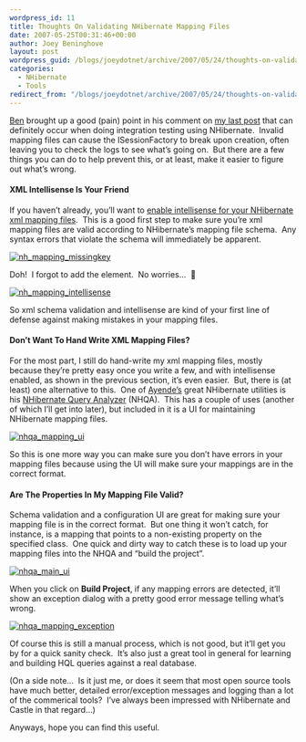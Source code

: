 ```yaml
---
wordpress_id: 11
title: Thoughts On Validating NHibernate Mapping Files
date: 2007-05-25T00:31:46+00:00
author: Joey Beninghove
layout: post
wordpress_guid: /blogs/joeydotnet/archive/2007/05/24/thoughts-on-validating-nhibernate-mapping-files.aspx
categories:
  - NHibernate
  - Tools
redirect_from: "/blogs/joeydotnet/archive/2007/05/24/thoughts-on-validating-nhibernate-mapping-files.aspx/"
---
```

[Ben](http://flux88.com/) brought up a good (pain) point in his comment on [my last post](http://www.lostechies.com/blogs/joeydotnet/archive/2007/05/17/unit-testing-nhibernate-dals-what-are-you-really-testing.aspx)&nbsp;that can definitely occur when doing integration testing using NHibernate.&nbsp; Invalid mapping files can cause the ISessionFactory to break upon creation, often leaving you to check the logs to see what&#8217;s going on.&nbsp; But there are a few things you can do to help prevent this, or at least, make it easier to figure out what&#8217;s wrong.

#### XML Intellisense Is Your Friend

If you haven&#8217;t already, you&#8217;ll want to [enable intellisense for your NHibernate xml mapping files](http://blog.benday.com/archive/2006/01/15/3646.aspx).&nbsp; This is a good first step to make sure you&#8217;re xml mapping files are valid according to NHibernate&#8217;s mapping file schema.&nbsp; Any syntax errors that violate the schema will immediately be apparent.

[<img alt="nh_mapping_missingkey" src="http://static.flickr.com/199/512954001_c9be9a21b0.jpg" border="0" />](http://www.flickr.com/photos/74595743@N00/512954001/ "nh_mapping_missingkey")

Doh!&nbsp; I forgot to add the <key /> element.&nbsp; No worries&#8230;&nbsp; 🙂

[<img alt="nh_mapping_intellisense" src="http://static.flickr.com/193/512926306_714a6a3c7f.jpg" border="0" />](http://www.flickr.com/photos/74595743@N00/512926306/ "nh_mapping_intellisense")

So xml schema validation and intellisense&nbsp;are kind of your first line of defense against making mistakes in your mapping files.

#### Don&#8217;t Want To Hand Write XML Mapping Files?

For the most part, I still do hand-write my xml mapping files, mostly because they&#8217;re pretty easy once you write a few, and with intellisense enabled, as shown in the previous section, it&#8217;s even easier.&nbsp; But, there is (at least) one alternative to this.&nbsp; One of [Ayende&#8217;s](http://ayende.com/default.aspx) great NHibernate utilities is his [NHibernate Query Analyzer](http://ayende.com/projects/nhibernate-query-analyzer.aspx)&nbsp;(NHQA).&nbsp; This has a couple of uses (another of which I&#8217;ll get into later), but included in it is a UI for maintaining NHibernate mapping files.

[<img alt="nhqa_mapping_ui" src="http://static.flickr.com/225/512969625_faacfaec7b.jpg" border="0" />](http://www.flickr.com/photos/74595743@N00/512969625/ "nhqa_mapping_ui")

So this is one more way&nbsp;you can make sure you don&#8217;t have errors in your mapping files because using the UI will make sure your mappings are in the correct format.

#### Are The Properties In My Mapping File Valid?

Schema validation and a configuration UI are great for making sure your mapping file is in the correct format.&nbsp; But one thing it won&#8217;t catch, for instance, is a <property /> mapping that points to a non-existing property on the specified class.&nbsp; One quick and dirty&nbsp;way to catch these is to load up your mapping files into the NHQA and &#8220;build the project&#8221;.&nbsp; 

[<img alt="nhqa_main_ui" src="http://static.flickr.com/212/512937090_b6b6fafac0.jpg" border="0" />](http://www.flickr.com/photos/74595743@N00/512937090/ "nhqa_main_ui")

When&nbsp;you click on **Build Project**, if any mapping errors are detected, it&#8217;ll show an exception dialog with a pretty good error message telling what&#8217;s wrong.

[<img alt="nhqa_mapping_exception" src="http://static.flickr.com/200/512972851_7f15cc964f.jpg" border="0" />](http://www.flickr.com/photos/74595743@N00/512972851/ "nhqa_mapping_exception")

Of course this is still a manual process, which is not good, but it&#8217;ll get you by for a quick sanity check.&nbsp; It&#8217;s also just a great tool in general for learning and building HQL queries against a real database.

(On a side note&#8230;&nbsp;&nbsp;Is it just me, or does it seem that most open source tools have much better, detailed error/exception messages&nbsp;and logging than a lot of the commerical tools?&nbsp; I&#8217;ve always been impressed with NHibernate and Castle in that regard&#8230;)

Anyways, hope you can find this useful.